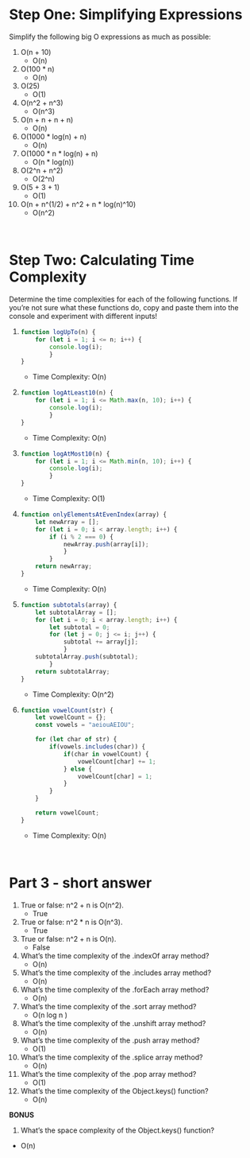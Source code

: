 # Step One: Simplifying Expressions

Simplify the following big O expressions as much as possible:

1. O(n + 10)
   - O(n)
2. O(100 * n)
   - O(n)
3. O(25)
   - O(1)
4. O(n^2 + n^3)
   - O(n^3)
5. O(n + n + n + n)
   - O(n)
6. O(1000 * log(n) + n)
   - O(n)
7. O(1000 * n * log(n) + n)
   - O(n * log(n))
8. O(2^n + n^2)
   - O(2^n)
9.  O(5 + 3 + 1)
    - O(1)
10. O(n + n^(1/2) + n^2 + n * log(n)^10)
    - O(n^2) 

<br>

# Step Two: Calculating Time Complexity

Determine the time complexities for each of the following functions. If you’re not sure what these functions do, copy and paste them into the console and experiment with different inputs!

1. 
    ```js
    function logUpTo(n) {
        for (let i = 1; i <= n; i++) {
            console.log(i);
            }
    }
    ```
    - Time Complexity: O(n)


2. 
    ```js
    function logAtLeast10(n) {
        for (let i = 1; i <= Math.max(n, 10); i++) {
            console.log(i);
            }
    }
    ```
    - Time Complexity: O(n)

3. 
    ```js
    function logAtMost10(n) {
        for (let i = 1; i <= Math.min(n, 10); i++) {
            console.log(i);
            }
    }
    ```
    - Time Complexity: O(1)

4. 
    ```js
    function onlyElementsAtEvenIndex(array) {
        let newArray = [];
        for (let i = 0; i < array.length; i++) {
            if (i % 2 === 0) {
                newArray.push(array[i]);
                }
            }
        return newArray;
    }
    ```
    - Time Complexity: O(n)

5. 
    ```js
    function subtotals(array) {
        let subtotalArray = [];
        for (let i = 0; i < array.length; i++) {
            let subtotal = 0;
            for (let j = 0; j <= i; j++) {
                subtotal += array[j];
                }
        subtotalArray.push(subtotal);
            }
        return subtotalArray;
    }
    ```
    - Time Complexity: O(n^2)

6. 
    ```js
    function vowelCount(str) {
        let vowelCount = {};
        const vowels = "aeiouAEIOU";

        for (let char of str) {
            if(vowels.includes(char)) {
                if(char in vowelCount) {
                    vowelCount[char] += 1;
                } else {
                    vowelCount[char] = 1;
                }
            }
        }

        return vowelCount;
    }
    ```
    - Time Complexity: O(n)

<br>

# Part 3 - short answer

1. True or false: n^2 + n is O(n^2).
   - True 
2. True or false: n^2 * n is O(n^3).
   - True
3. True or false: n^2 + n is O(n).
   - False
4. What’s the time complexity of the .indexOf array method?
   - O(n)
5. What’s the time complexity of the .includes array method?
   - O(n)
6. What’s the time complexity of the .forEach array method?
   - O(n)
7. What’s the time complexity of the .sort array method?
   - O(n log n )
8. What’s the time complexity of the .unshift array method?
   - O(n)
9.  What’s the time complexity of the .push array method?
    - O(1)
10. What’s the time complexity of the .splice array method?
    - O(n)
11. What’s the time complexity of the .pop array method?
    - O(1)
12. What’s the time complexity of the Object.keys() function?
    - O(n)

**BONUS**

1.  What’s the space complexity of the Object.keys() function?
   - O(n)
